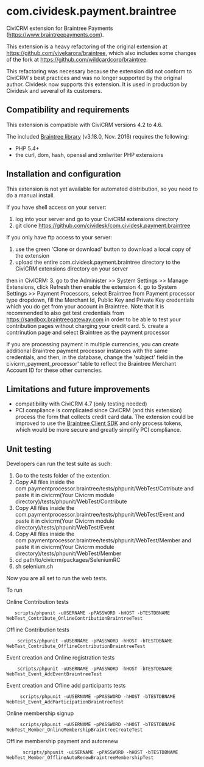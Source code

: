 # com.cividesk.payment.braintree

CiviCRM extension for Braintree Payments (https://www.braintreepayments.com).

This extension is a heavy refactoring of the original extension at https://github.com/vivekarora/braintree, which also includes some changes of the fork at https://github.com/wildcardcorp/braintree.

This refactoring was necessary because the extension did not conform to CiviCRM's best practices and was no longer supported by the original author. Cividesk now supports this extension. It is used in production by Cividesk and several of its customers.

## Compatibility and requirements

This extension is compatible with CiviCRM versions 4.2 to 4.6.

The included [Braintree library](https://github.com/braintree/braintree_php) (v3.18.0, Nov. 2016) requires the following:
* PHP 5.4+
* the curl, dom, hash, openssl and xmlwriter PHP extensions

## Installation and configuration

This extension is not yet available for automated distribution, so you need to do a manual install.

If you have shell access on your server:
1. log into your server and go to your CiviCRM extensions directory
2. git clone https://github.com/cividesk/com.cividesk.payment.braintree

If you only have ftp access to your server:
1. use the green 'Clone or download' button to download a local copy of the extension
2. upload the entire com.cividesk.payment.braintree directory to the CiviCRM extensions directory on your server

then in CivICRM:
3. go to the Administer >> System Settings >> Manage Extensions, click Refresh then enable the extension
4. go to System Settings >> Payment Processors, select Braintree from Payment processor type dropdown, fill the Merchant Id, Public Key and Private Key credentials which you do get from your account in Braintree. Note that it is recommended to also get test credentials from https://sandbox.braintreegateway.com in order to be able to test your contribution pages without charging your credit card.
5. create a contrinution page and select Braintree as the payment processor

If you are processing payment in multiple currencies, you can create additional Braintree payment processor instances with the same credentials, and then, in the database, change the 'subject' field in the civicrm_payment_processor' table to reflect the Braintree Merchant Account ID for these other currencies.

## Limitations and future improvements

* compatibility with CiviCRM 4.7 (only testing needed)
* PCI compliance is complicated since CiviCRM (and this extension) process the form that collects credit card data. The extension could be improved to use the [Braintree Client SDK](https://developers.braintreepayments.com/guides/client-sdk/setup/javascript/v3) and only process tokens, which would be more secure and greatly simplify PCI compliance.

## Unit testing

Developers can run the test suite as such:

1. Go to the tests folder of the extention.
2. Copy All files inside the com.paymentprocessor.braintree/tests/phpunit/WebTest/Cotribute and paste it in civicrm(Your Civicrm module directory)/tests/phpunit/WebTest/Contribute
3. Copy All files inside the com.paymentprocessor.braintree/tests/phpunit/WebTest/Event and paste it in civicrm(Your Civicrm module directory)/tests/phpunit/WebTest/Event  
4. Copy All files inside the com.paymentprocessor.braintree/tests/phpunit/WebTest/Member and paste it in civicrm(Your Civicrm module directory)/tests/phpunit/WebTest/Member   
5. cd path/to/civicrm/packages/SeleniumRC 
6. sh selenium.sh

Now you are all set to run the web tests.

To run 

Online Contribution tests

       scripts/phpunit -uUSERNAME -pPASSWORD -hHOST -bTESTDBNAME WebTest_Contribute_OnlineContributionBraintreeTest

Offline Contribution tests

        scripts/phpunit -uUSERNAME -pPASSWORD -hHOST -bTESTDBNAME WebTest_Contribute_OfflineContributionBraintreeTest


 Event creation and Online registration tests

        scripts/phpunit -uUSERNAME -pPASSWORD -hHOST -bTESTDBNAME WebTest_Event_AddEventBraintreeTest


 Event creation and Ofline  add participants tests

       	 scripts/phpunit -uUSERNAME -pPASSWORD -hHOST -bTESTDBNAME WebTest_Event_AddParticipationBraintreeTest


 Online membership signup

         scripts/phpunit -uUSERNAME -pPASSWORD -hHOST -bTESTDBNAME  WebTest_Member_OnlineMembershipBraintreeCreateTest

 Offline membership payment and autorenew
 
          scripts/phpunit -uUSERNAME -pPASSWORD -hHOST -bTESTDBNAME WebTest_Member_OfflineAutoRenewBraintreeMembershipTest
